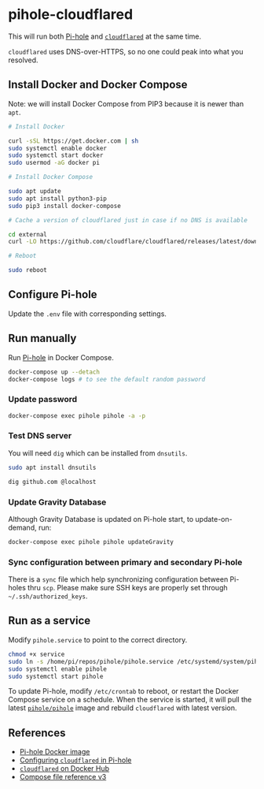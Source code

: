 # pihole-cloudflared

This will run both [Pi-hole](https://pi-hole.net/) and [`cloudflared`](https://hub.docker.com/r/cloudflare/cloudflared) at the same time.

`cloudflared` uses DNS-over-HTTPS, so no one could peak into what you resolved.

## Install Docker and Docker Compose

Note: we will install Docker Compose from PIP3 because it is newer than `apt`.

```sh
# Install Docker

curl -sSL https://get.docker.com | sh
sudo systemctl enable docker
sudo systemctl start docker
sudo usermod -aG docker pi

# Install Docker Compose

sudo apt update
sudo apt install python3-pip
sudo pip3 install docker-compose

# Cache a version of cloudflared just in case if no DNS is available

cd external
curl -LO https://github.com/cloudflare/cloudflared/releases/latest/download/cloudflared-linux-arm64.deb

# Reboot

sudo reboot
```

## Configure Pi-hole

Update the `.env` file with corresponding settings.

## Run manually

Run [Pi-hole](https://pi-hole.net/) in Docker Compose.

```sh
docker-compose up --detach
docker-compose logs # to see the default random password
```

### Update password

```sh
docker-compose exec pihole pihole -a -p
```

### Test DNS server

You will need `dig` which can be installed from `dnsutils`.

```sh
sudo apt install dnsutils

dig github.com @localhost
```

### Update Gravity Database

Although Gravity Database is updated on Pi-hole start, to update-on-demand, run:

```sh
docker-compose exec pihole pihole updateGravity
```

### Sync configuration between primary and secondary Pi-hole

There is a `sync` file which help synchronizing configuration between Pi-holes thru `scp`. Please make sure SSH keys are properly set through `~/.ssh/authorized_keys`.

## Run as a service

Modify `pihole.service` to point to the correct directory.

```sh
chmod +x service
sudo ln -s /home/pi/repos/pihole/pihole.service /etc/systemd/system/pihole.service
sudo systemctl enable pihole
sudo systemctl start pihole
```

To update Pi-hole, modify `/etc/crontab` to reboot, or restart the Docker Compose service on a schedule. When the service is started, it will pull the latest [`pihole/pihole`](https://hub.docker.com/r/pihole/pihole) image and rebuild `cloudflared` with latest version.

## References

- [Pi-hole Docker image](https://github.com/pi-hole/docker-pi-hole)
- [Configuring `cloudflared` in Pi-hole](https://docs.pi-hole.net/guides/dns/cloudflared/#configuring-cloudflared-to-run-on-startup)
- [`cloudflared` on Docker Hub](https://hub.docker.com/r/cloudflare/cloudflared)
- [Compose file reference v3](https://docs.docker.com/compose/compose-file/compose-file-v3/)
